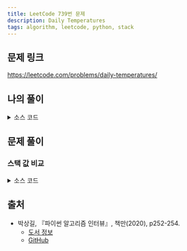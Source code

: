 ```yaml
---
title: LeetCode 739번 문제
description: Daily Temperatures
tags: algorithm, leetcode, python, stack
---
```


## 문제 링크

https://leetcode.com/problems/daily-temperatures/

## 나의 풀이

<details>
<summary>소스 코드</summary>
<div markdown="1">

```python
from typing import List


class Solution:
    def my_solution(self, temperatures: List[int]) -> List[int]:
        stack, result = [], [0] * len(temperatures)
        for i, temp in enumerate(temperatures):
            # 현재 온도가 스택의 마지막 요소의 온도보다 높으면
            # 해당 날짜(인덱스)를 스택에서 꺼내 현재 날짜에서 뺀 값을
            # result 리스트의 해당하는 인덱스에 저장
            while stack and temp > stack[-1][0]:
                day = stack.pop()[1]
                result[day] = i - day
                
            # 스택에 현재 온도와 인덱스를 튜플로 묶어서 저장
            stack.append((temp, i))
        return result
```

</div>
</details>

## 문제 풀이

### 스택 값 비교

<details>
<summary>소스 코드</summary>
<div markdown="1">

```python
class Solution:
    def solution1(self, temperatures: List[int]) -> List[int]:
        answer = [0] * len(temperatures)
        stack = []
        for i, cur in enumerate(temperatures):
            # 현재 온도가 스택 값보다 높다면 정답 처리
            while stack and cur > temperatures[stack[-1]]:
                last = stack.pop()
                answer[last] = i - last
            stack.append(i)
        return answer
```

</div>
</details>

## 출처

- 박상길, 『파이썬 알고리즘 인터뷰』, 책만(2020), p252-254.
  - [도서 정보](https://www.onlybook.co.kr/entry/algorithm-interview)
  - [GitHub](https://github.com/onlybooks/algorithm-interview)
